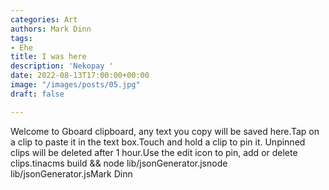 ```yaml
---
categories: Art
authors: Mark Dinn
tags:
- Ehe
title: I was here
description: 'Nekopay '
date: 2022-08-13T17:00:00+00:00
image: "/images/posts/05.jpg"
draft: false

---
```

Welcome to Gboard clipboard, any text you copy will be saved here.Tap on a clip to paste it in the text box.Touch and hold a clip to pin it. Unpinned clips will be deleted after 1 hour.Use the edit icon to pin, add or delete clips.tinacms build && node lib/jsonGenerator.jsnode lib/jsonGenerator.jsMark Dinn